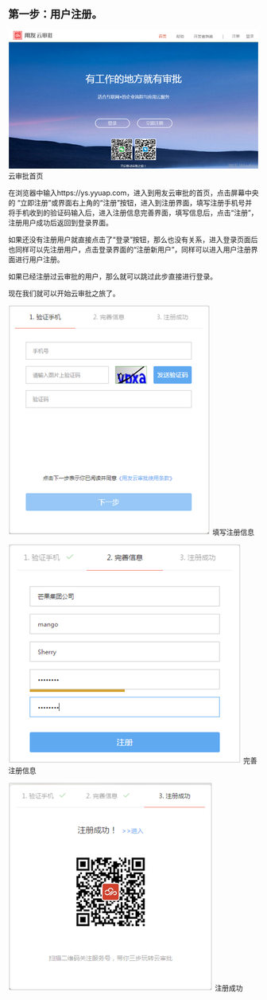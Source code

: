 ## 第一步：用户注册。

![](/articles/approval/2-/images/image_02.png)
云审批首页

在浏览器中输入https://ys.yyuap.com，进入到用友云审批的首页，点击屏幕中央的 “立即注册”或界面右上角的“注册”按钮，进入到注册界面，填写注册手机号并将手机收到的验证码输入后，进入注册信息完善界面，填写信息后，点击“注册”，注册用户成功后返回到登录界面。

如果还没有注册用户就直接点击了“登录”按钮，那么也没有关系，进入登录页面后也同样可以先注册用户，点击登录界面的“注册新用户”，同样可以进入用户注册界面进行用户注册。

如果已经注册过云审批的用户，那么就可以跳过此步直接进行登录。

现在我们就可以开始云审批之旅了。


![](/articles/approval/2-/images/image_03.png)
填写注册信息


![](/articles/approval/2-/images/image_04.png)
完善注册信息


![](/articles/approval/2-/images/image_05.png)
注册成功
